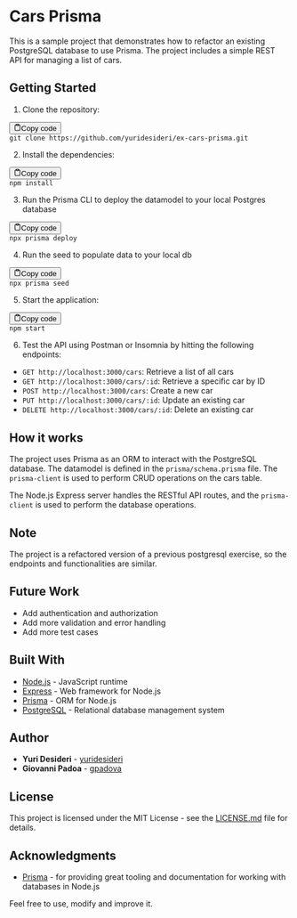 <div class="markdown prose w-full break-words dark:prose-invert dark"><h1>Cars Prisma</h1><p>This is a sample project that demonstrates how to refactor an existing PostgreSQL database to use Prisma. The project includes a simple REST API for managing a list of cars.</p><h2>Getting Started</h2><ol><li>Clone the repository:</li></ol><pre><div class="bg-black mb-4 rounded-md"><div class="flex items-center relative text-gray-200 bg-gray-800 px-4 py-2 text-xs font-sans"><button class="flex ml-auto gap-2"><svg stroke="currentColor" fill="none" stroke-width="2" viewBox="0 0 24 24" stroke-linecap="round" stroke-linejoin="round" class="h-4 w-4" height="1em" width="1em" xmlns="http://www.w3.org/2000/svg"><path d="M16 4h2a2 2 0 0 1 2 2v14a2 2 0 0 1-2 2H6a2 2 0 0 1-2-2V6a2 2 0 0 1 2-2h2"></path><rect x="8" y="2" width="8" height="4" rx="1" ry="1"></rect></svg>Copy code</button></div><div class="p-4 overflow-y-auto"><code class="!whitespace-pre-wrap hljs language-bash">git <span class="hljs-built_in">clone</span> https://github.com/yuridesideri/ex-cars-prisma.git
</code></div></div></pre><ol start="2"><li>Install the dependencies:</li></ol><pre><div class="bg-black mb-4 rounded-md"><div class="flex items-center relative text-gray-200 bg-gray-800 px-4 py-2 text-xs font-sans"><button class="flex ml-auto gap-2"><svg stroke="currentColor" fill="none" stroke-width="2" viewBox="0 0 24 24" stroke-linecap="round" stroke-linejoin="round" class="h-4 w-4" height="1em" width="1em" xmlns="http://www.w3.org/2000/svg"><path d="M16 4h2a2 2 0 0 1 2 2v14a2 2 0 0 1-2 2H6a2 2 0 0 1-2-2V6a2 2 0 0 1 2-2h2"></path><rect x="8" y="2" width="8" height="4" rx="1" ry="1"></rect></svg>Copy code</button></div><div class="p-4 overflow-y-auto"><code class="!whitespace-pre-wrap hljs">npm install
</code></div></div></pre><ol start="3"><li>Run the Prisma CLI to deploy the datamodel to your local Postgres database</li></ol><pre><div class="bg-black mb-4 rounded-md"><div class="flex items-center relative text-gray-200 bg-gray-800 px-4 py-2 text-xs font-sans"><button class="flex ml-auto gap-2"><svg stroke="currentColor" fill="none" stroke-width="2" viewBox="0 0 24 24" stroke-linecap="round" stroke-linejoin="round" class="h-4 w-4" height="1em" width="1em" xmlns="http://www.w3.org/2000/svg"><path d="M16 4h2a2 2 0 0 1 2 2v14a2 2 0 0 1-2 2H6a2 2 0 0 1-2-2V6a2 2 0 0 1 2-2h2"></path><rect x="8" y="2" width="8" height="4" rx="1" ry="1"></rect></svg>Copy code</button></div><div class="p-4 overflow-y-auto"><code class="!whitespace-pre-wrap hljs">npx prisma deploy
</code></div></div></pre><ol start="4"><li>Run the seed to populate data to your local db</li></ol><pre><div class="bg-black mb-4 rounded-md"><div class="flex items-center relative text-gray-200 bg-gray-800 px-4 py-2 text-xs font-sans"><button class="flex ml-auto gap-2"><svg stroke="currentColor" fill="none" stroke-width="2" viewBox="0 0 24 24" stroke-linecap="round" stroke-linejoin="round" class="h-4 w-4" height="1em" width="1em" xmlns="http://www.w3.org/2000/svg"><path d="M16 4h2a2 2 0 0 1 2 2v14a2 2 0 0 1-2 2H6a2 2 0 0 1-2-2V6a2 2 0 0 1 2-2h2"></path><rect x="8" y="2" width="8" height="4" rx="1" ry="1"></rect></svg>Copy code</button></div><div class="p-4 overflow-y-auto"><code class="!whitespace-pre-wrap hljs">npx prisma seed
</code></div></div></pre><ol start="5"><li>Start the application:</li></ol><pre><div class="bg-black mb-4 rounded-md"><div class="flex items-center relative text-gray-200 bg-gray-800 px-4 py-2 text-xs font-sans"><button class="flex ml-auto gap-2"><svg stroke="currentColor" fill="none" stroke-width="2" viewBox="0 0 24 24" stroke-linecap="round" stroke-linejoin="round" class="h-4 w-4" height="1em" width="1em" xmlns="http://www.w3.org/2000/svg"><path d="M16 4h2a2 2 0 0 1 2 2v14a2 2 0 0 1-2 2H6a2 2 0 0 1-2-2V6a2 2 0 0 1 2-2h2"></path><rect x="8" y="2" width="8" height="4" rx="1" ry="1"></rect></svg>Copy code</button></div><div class="p-4 overflow-y-auto"><code class="!whitespace-pre-wrap hljs language-sql">npm <span class="hljs-keyword">start</span>
</code></div></div></pre><ol start="6"><li>Test the API using Postman or Insomnia by hitting the following endpoints:</li></ol><ul><li><code>GET http://localhost:3000/cars</code>: Retrieve a list of all cars</li><li><code>GET http://localhost:3000/cars/:id</code>: Retrieve a specific car by ID</li><li><code>POST http://localhost:3000/cars</code>: Create a new car</li><li><code>PUT http://localhost:3000/cars/:id</code>: Update an existing car</li><li><code>DELETE http://localhost:3000/cars/:id</code>: Delete an existing car</li></ul><h2>How it works</h2><p>The project uses Prisma as an ORM to interact with the PostgreSQL database. The datamodel is defined in the <code>prisma/schema.prisma</code> file. The <code>prisma-client</code> is used to perform CRUD operations on the cars table.</p><p>The Node.js Express server handles the RESTful API routes, and the <code>prisma-client</code> is used to perform the database operations.</p><h2>Note</h2><p>The project is a refactored version of a previous postgresql exercise, so the endpoints and functionalities are similar.</p><h2>Future Work</h2><ul><li>Add authentication and authorization</li><li>Add more validation and error handling</li><li>Add more test cases</li></ul><h2>Built With</h2><ul><li><a href="https://nodejs.org/" target="_new">Node.js</a> - JavaScript runtime</li><li><a href="https://expressjs.com/" target="_new">Express</a> - Web framework for Node.js</li><li><a href="https://www.prisma.io/" target="_new">Prisma</a> - ORM for Node.js</li><li><a href="https://www.postgresql.org/" target="_new">PostgreSQL</a> - Relational database management system</li></ul>
  <h2>Author</h2>
  <ul>
    <li>
      <strong>Yuri Desideri</strong> - <a href="https://github.com/yuridesideri" target="_new">yuridesideri</a>
    </li>
    <li>
      <strong>Giovanni Padoa</strong> - <a href="https://github.com/gpadova" target="_new">gpadova</a>
  </ul><h2>License</h2><p>This project is licensed under the MIT License - see the <a href="LICENSE.md" target="_new">LICENSE.md</a> file for details.</p><h2>Acknowledgments</h2><ul><li><a href="https://www.prisma.io/" target="_new">Prisma</a> - for providing great tooling and documentation for working with databases in Node.js</li></ul><p>Feel free to use, modify and improve it.</p></div>
